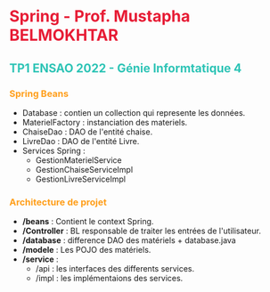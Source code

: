 <h1 style="color: #E71D36;">Spring - Prof. Mustapha BELMOKHTAR </h1>
<h2 style="color: #2EC4B6">TP1 ENSAO 2022 - Génie Informtatique 4</h2> 

<h3 style="color: #FF9F1C;">Spring Beans</h3>

- Database : contien un collection qui represente les données.
- MaterielFactory : instanciation des materiels.
- ChaiseDao : DAO de l'entité chaise.
- LivreDao : DAO de l'entité Livre.
- Services Spring : 
  - GestionMaterielService 
  - GestionChaiseServiceImpl
  - GestionLivreServiceImpl


<h3 style="color: #FF9F1C;">Architecture de projet</h3>

- **/beans** : Contient le context Spring.
- **/Controller** : BL responsable de traiter les entrées de l'utilisateur.
- **/database** : difference DAO des matériels + database.java
- **/modele** : Les POJO des matériels.
- **/service** :
  - /api : les interfaces des differents services.
  - /impl : les implémentaions des services.